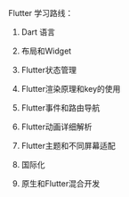 Flutter 学习路线：

1. Dart 语言

2. 布局和Widget

3. Flutter状态管理

4. Flutter渲染原理和key的使用

5. Flutter事件和路由导航

6. Flutter动画详细解析

7. Flutter主题和不同屏幕适配

8. 国际化

9. 原生和Flutter混合开发

   